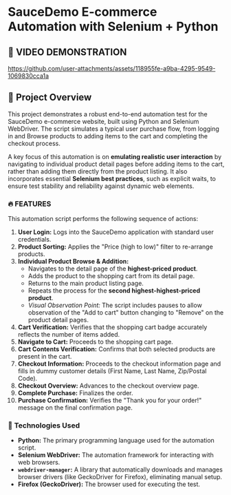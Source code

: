 # SauceDemo E-commerce Automation with Selenium + Python

## 🎥 **VIDEO DEMONSTRATION**
https://github.com/user-attachments/assets/118955fe-a9ba-4295-9549-1069830cca1a

## 🚀 **Project Overview** 

This project demonstrates a robust end-to-end automation test for the SauceDemo e-commerce website, built using Python and Selenium WebDriver. 
The script simulates a typical user purchase flow, from logging in and Browse products to adding items to the cart and completing the checkout process.

A key focus of this automation is on **emulating realistic user interaction** by navigating to individual product detail pages before adding items to the cart, 
rather than adding them directly from the product listing. It also incorporates essential **Selenium best practices**, such as explicit waits, 
to ensure test stability and reliability against dynamic web elements.

### 🔥 **FEATURES**

This automation script performs the following sequence of actions:

1.  **User Login:** Logs into the SauceDemo application with standard user credentials.
2.  **Product Sorting:** Applies the "Price (high to low)" filter to re-arrange products.
3.  **Individual Product Browse & Addition:**
    * Navigates to the detail page of the **highest-priced product**.
    * Adds the product to the shopping cart from its detail page.
    * Returns to the main product listing page.
    * Repeats the process for the **second highest-highest-priced product**.
    * *Visual Observation Point:* The script includes pauses to allow observation of the "Add to cart" button changing to "Remove" on the product detail pages.
4.  **Cart Verification:** Verifies that the shopping cart badge accurately reflects the number of items added.
5.  **Navigate to Cart:** Proceeds to the shopping cart page.
6.  **Cart Contents Verification:** Confirms that both selected products are present in the cart.
7.  **Checkout Information:** Proceeds to the checkout information page and fills in dummy customer details (First Name, Last Name, Zip/Postal Code).
8.  **Checkout Overview:** Advances to the checkout overview page.
9.  **Complete Purchase:** Finalizes the order.
10. **Purchase Confirmation:** Verifies the "Thank you for your order!" message on the final confirmation page.

### 🔧 **Technologies Used**

* **Python:** The primary programming language used for the automation script.
* **Selenium WebDriver:** The automation framework for interacting with web browsers.
* **`webdriver-manager`:** A library that automatically downloads and manages browser drivers (like GeckoDriver for Firefox), eliminating manual setup.
* **Firefox (GeckoDriver):** The browser used for executing the test.
